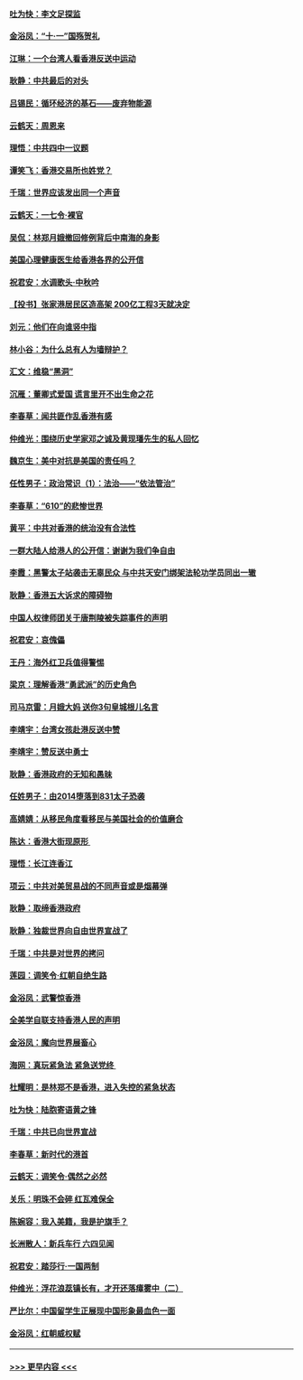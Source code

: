#### [吐为快：李文足探监](../pages/nsc993/n11509622.md?t=09092022) 
#### [金浴凤：“十‧一”国殇贺礼](../pages/nsc993/n11509593.md?t=09092022) 
#### [江琳：一个台湾人看香港反送中运动](../pages/nsc993/n11509211.md?t=09092022) 
#### [耿静：中共最后的对头](../pages/nsc993/n11508308.md?t=09092022) 
#### [吕锡民：循环经济的基石——废弃物能源](../pages/nsc993/n11508212.md?t=09092022) 
#### [云鹤天：周恩来](../pages/nsc993/n11508055.md?t=09092022) 
#### [理悟：中共四中一议题](../pages/nsc993/n11507782.md?t=09092022) 
#### [谭笑飞：香港交易所也姓党？](../pages/nsc993/n11507753.md?t=09092022) 
#### [千瑞：世界应该发出同一个声音](../pages/nsc993/n11507290.md?t=09092022) 
#### [云鹤天：一七令‧裸官](../pages/nsc993/n11507177.md?t=09092022) 
#### [吴侃：林郑月娥撤回修例背后中南海的身影](../pages/nsc993/n11506876.md?t=09092022) 
#### [美国心理健康医生给香港各界的公开信](../pages/nsc993/n11506809.md?t=09092022) 
#### [祝君安：水调歌头‧中秋吟](../pages/nsc993/n11506758.md?t=09092022) 
#### [【投书】张家港居民区造高架 200亿工程3天就决定](../pages/nsc993/n11506682.md?t=09092022) 
#### [刘元：他们在向谁竖中指](../pages/nsc993/n11505384.md?t=09092022) 
#### [林小谷：为什么总有人为墙辩护？](../pages/nsc993/n11505226.md?t=09092022) 
#### [汇文：维稳“黑洞”](../pages/nsc993/n11504347.md?t=09092022) 
#### [沉雁：董卿式爱国 谎言里开不出生命之花](../pages/nsc993/n11503215.md?t=09092022) 
#### [李春草：闻共匪作乱香港有感](../pages/nsc993/n11503072.md?t=09092022) 
#### [仲维光：围绕历史学家邓之诚及黄现璠先生的私人回忆](../pages/nsc993/n11501330.md?t=09092022) 
#### [魏京生：美中对抗是美国的责任吗？](../pages/nsc993/n11500723.md?t=09092022) 
#### [任性男子：政治常识（1）：法治——“依法管治”](../pages/nsc993/n11500791.md?t=09092022) 
#### [李春草：“610”的悲惨世界](../pages/nsc993/n11501141.md?t=09092022) 
#### [黄平：中共对香港的统治没有合法性](../pages/nsc993/n11499473.md?t=09092022) 
#### [一群大陆人给港人的公开信：谢谢为我们争自由](../pages/nsc993/n11500402.md?t=09092022) 
#### [李霞：黑警太子站袭击无辜民众 与中共天安门绑架法轮功学员同出一辙](../pages/nsc993/n11499805.md?t=09092022) 
#### [耿静：香港五大诉求的障碍物](../pages/nsc993/n11497578.md?t=09092022) 
#### [中国人权律师团关于唐荆陵被失踪事件的声明](../pages/nsc993/n11500014.md?t=09092022) 
#### [祝君安：哀傀儡](../pages/nsc993/n11499776.md?t=09092022) 
#### [王丹：海外红卫兵值得警惕](../pages/nsc993/n11498138.md?t=09092022) 
#### [梁京：理解香港“勇武派”的历史角色](../pages/nsc993/n11498006.md?t=09092022) 
#### [司马京雷：月娥大妈  送你3句皇城根儿名言](../pages/nsc993/n11497885.md?t=09092022) 
#### [李靖宇：台湾女孩赴港反送中赞](../pages/nsc993/n11497721.md?t=09092022) 
#### [李靖宇：赞反送中勇士](../pages/nsc993/n11497452.md?t=09092022) 
#### [耿静：香港政府的无知和愚昧](../pages/nsc993/n11494238.md?t=09092022) 
#### [任姓男子：由2014堕落到831太子恐袭](../pages/nsc993/n11496683.md?t=09092022) 
#### [高婧婧：从移民角度看移民与美国社会的价值磨合](../pages/nsc993/n11495757.md?t=09092022) 
#### [陈达：香港大街现原形 ](../pages/nsc993/n11495441.md?t=09092022) 
#### [理悟：长江连香江](../pages/nsc993/n11495377.md?t=09092022) 
#### [项云：中共对美贸易战的不同声音或是烟幕弹](../pages/nsc993/n11494929.md?t=09092022) 
#### [耿静：取缔香港政府](../pages/nsc993/n11494218.md?t=09092022) 
#### [耿静：独裁世界向自由世界宣战了](../pages/nsc993/n11494190.md?t=09092022) 
#### [千瑞：中共是对世界的拷问](../pages/nsc993/n11493021.md?t=09092022) 
#### [莲园：调笑令‧红朝自绝生路](../pages/nsc993/n11493011.md?t=09092022) 
#### [金浴凤：武警惊香港](../pages/nsc993/n11492994.md?t=09092022) 
#### [全美学自联支持香港人民的声明](../pages/nsc993/n11492630.md?t=09092022) 
#### [金浴凤：魔向世界展畜心](../pages/nsc993/n11492599.md?t=09092022) 
#### [海网：真玩紧急法 紧急送党终 ](../pages/nsc993/n11492535.md?t=09092022) 
#### [杜耀明：是林郑不是香港，进入失控的紧急状态](../pages/nsc993/n11491420.md?t=09092022) 
#### [吐为快：陆胞寄语黄之锋](../pages/nsc993/n11491117.md?t=09092022) 
#### [千瑞：中共已向世界宣战](../pages/nsc993/n11490123.md?t=09092022) 
#### [李春草：新时代的港首](../pages/nsc993/n11489864.md?t=09092022) 
#### [云鹤天：调笑令·偶然之必然](../pages/nsc993/n11489701.md?t=09092022) 
#### [关乐：明珠不会碎 红瓦难保全](../pages/nsc993/n11489647.md?t=09092022) 
#### [陈婉容：我入美籍，我是护旗手？](../pages/nsc993/n11487908.md?t=09092022) 
#### [长洲散人：新兵车行 六四见闻](../pages/nsc993/n11487729.md?t=09092022) 
#### [祝君安：踏莎行‧一国两制](../pages/nsc993/n11487699.md?t=09092022) 
#### [仲维光：浮花浪蕊镇长有，才开还落瘴雾中（二）](../pages/nsc993/n11483286.md?t=09092022) 
#### [严比尔：中国留学生正展现中国形象最血色一面](../pages/nsc993/n11485145.md?t=09092022) 
#### [金浴凤：红朝威权赋](../pages/nsc993/n11485191.md?t=09092022) 

----
#### [ >>> 更早内容 <<< ](../indexes/nsc993-earlier.md)
